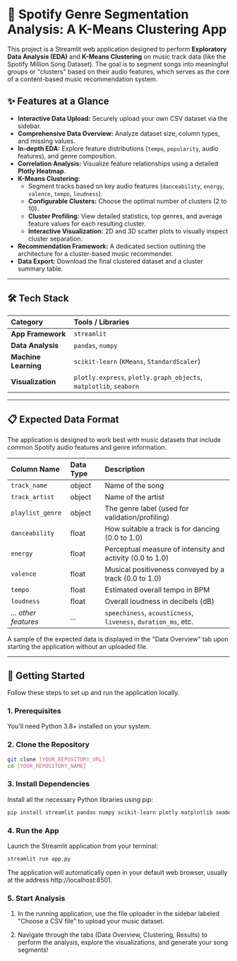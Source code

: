 # 🎵 Spotify Genre Segmentation Analysis: A K-Means Clustering App

This project is a Streamlit web application designed to perform **Exploratory Data Analysis (EDA)** and **K-Means Clustering** on music track data (like the Spotify Million Song Dataset). The goal is to segment songs into meaningful groups or "clusters" based on their audio features, which serves as the core of a content-based music recommendation system.

## ✨ Features at a Glance

* **Interactive Data Upload:** Securely upload your own CSV dataset via the sidebar.
* **Comprehensive Data Overview:** Analyze dataset size, column types, and missing values.
* **In-depth EDA:** Explore feature distributions (`tempo`, `popularity`, audio features), and genre composition.
* **Correlation Analysis:** Visualize feature relationships using a detailed **Plotly Heatmap**.
* **K-Means Clustering:**
    * Segment tracks based on key audio features (`danceability`, `energy`, `valence`, `tempo`, `loudness`).
    * **Configurable Clusters:** Choose the optimal number of clusters (2 to 10).
    * **Cluster Profiling:** View detailed statistics, top genres, and average feature values for each resulting cluster.
    * **Interactive Visualization:** 2D and 3D scatter plots to visually inspect cluster separation.
* **Recommendation Framework:** A dedicated section outlining the architecture for a cluster-based music recommender.
* **Data Export:** Download the final clustered dataset and a cluster summary table.

---

## 🛠️ Tech Stack

| Category | Tools / Libraries |
| :--- | :--- |
| **App Framework** | `streamlit` |
| **Data Analysis** | `pandas`, `numpy` |
| **Machine Learning** | `scikit-learn` (`KMeans`, `StandardScaler`) |
| **Visualization** | `plotly.express`, `plotly.graph_objects`, `matplotlib`, `seaborn` |

---

## 📋 Expected Data Format

The application is designed to work best with music datasets that include common Spotify audio features and genre information.

| Column Name | Data Type | Description |
| :--- | :--- | :--- |
| `track_name` | object | Name of the song |
| `track_artist` | object | Name of the artist |
| `playlist_genre` | object | The genre label (used for validation/profiling) |
| `danceability` | float | How suitable a track is for dancing (0.0 to 1.0) |
| `energy` | float | Perceptual measure of intensity and activity (0.0 to 1.0) |
| `valence` | float | Musical positiveness conveyed by a track (0.0 to 1.0) |
| `tempo` | float | Estimated overall tempo in BPM |
| `loudness` | float | Overall loudness in decibels (dB) |
| *... other features* | *...* | `speechiness`, `acousticness`, `liveness`, `duration_ms`, etc. |

A sample of the expected data is displayed in the "Data Overview" tab upon starting the application without an uploaded file.

---

## 🚀 Getting Started

Follow these steps to set up and run the application locally.

### 1. Prerequisites

You'll need Python 3.8+ installed on your system.

### 2. Clone the Repository

```bash
git clone [YOUR_REPOSITORY_URL]
cd [YOUR_REPOSITORY_NAME]
```

### 3. Install Dependencies

Install all the necessary Python libraries using pip:

```bash
pip install streamlit pandas numpy scikit-learn plotly matplotlib seaborn
```

### 4. Run the App

Launch the Streamlit application from your terminal:

```bash
streamlit run app.py
```

The application will automatically open in your default web browser, usually at the address http://localhost:8501.

### 5. Start Analysis

1. In the running application, use the file uploader in the sidebar labeled "Choose a CSV file" to upload your music dataset.

2. Navigate through the tabs (Data Overview, Clustering, Results) to perform the analysis, explore the visualizations, and generate your song segments!

